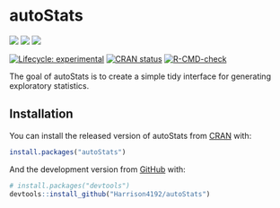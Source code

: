 
<!-- README.md is generated from README.Rmd. Please edit that file -->

# autoStats

<!-- badges: start -->

[![](http://cranlogs.r-pkg.org/badges/grand-total/autoStats?color=blue)](https://cran.r-project.org/package=autoStats)
[![](https://img.shields.io/github/languages/code-size/Harrison4192/autoStats.svg)](https://github.com/Harrison4192/autoStats)
[![](https://img.shields.io/github/last-commit/Harrison4192/autoStats.svg)](https://github.com/Harrison4192/autoStats/commits/master)

[![Lifecycle:
experimental](https://img.shields.io/badge/lifecycle-experimental-orange.svg)](https://www.tidyverse.org/lifecycle/#experimental)
[![CRAN
status](https://www.r-pkg.org/badges/version/autoStats)](https://CRAN.R-project.org/package=autoStats)
[![R-CMD-check](https://github.com/Harrison4192/autoStats/workflows/R-CMD-check/badge.svg)](https://github.com/Harrison4192/autoStats/actions)
<!-- badges: end -->

The goal of autoStats is to create a simple tidy interface for
generating exploratory statistics.

## Installation

You can install the released version of autoStats from
[CRAN](https://CRAN.R-project.org) with:

``` r
install.packages("autoStats")
```

And the development version from [GitHub](https://github.com/) with:

``` r
# install.packages("devtools")
devtools::install_github("Harrison4192/autoStats")
```
